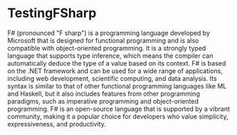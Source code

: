 # TestingFSharp

F# (pronounced "F sharp") is a programming language developed by Microsoft that is designed for functional programming and is also compatible with object-oriented programming. It is a strongly typed language that supports type inference, which means the compiler can automatically deduce the type of a value based on its context. F# is based on the .NET framework and can be used for a wide range of applications, including web development, scientific computing, and data analysis. Its syntax is similar to that of other functional programming languages like ML and Haskell, but it also includes features from other programming paradigms, such as imperative programming and object-oriented programming. F# is an open-source language that is supported by a vibrant community, making it a popular choice for developers who value simplicity, expressiveness, and productivity.
